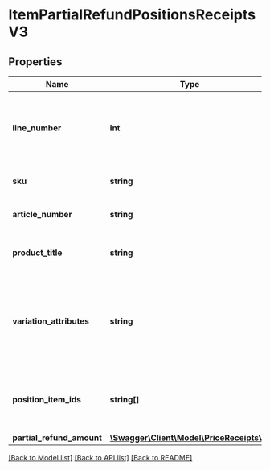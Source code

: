 # ItemPartialRefundPositionsReceiptsV3

## Properties
Name | Type | Description | Notes
------------ | ------------- | ------------- | -------------
**line_number** | **int** | Number of line item in which the information is printed on the pdf document of the receipt.  This information is not reliably provided for older receipts | [optional] 
**sku** | **string** | Stock keeping unit of  item. Unique item identifier on partner side | [optional] 
**article_number** | **string** | Unique Identifier of item the customer knows from order process | 
**product_title** | **string** | Product description of item the customer knows from the order process | 
**variation_attributes** | **string** | Additional attributes for unique description of  item, if different variants of the item are possible. (String of comma seperated dimensions)  ATTENTION: In previous version, the information exists as dimensions | [optional] 
**position_item_ids** | **string[]** | List of unique identifiers of specific instances of ordered items.  A (salesOrder)PositionItem is the smallest unit of an item that can be ordered | 
**partial_refund_amount** | [**\Swagger\Client\Model\PriceReceiptsV3**](PriceReceiptsV3.md) |  | 

[[Back to Model list]](../../README.md#documentation-for-models) [[Back to API list]](../../README.md#documentation-for-api-endpoints) [[Back to README]](../../README.md)

